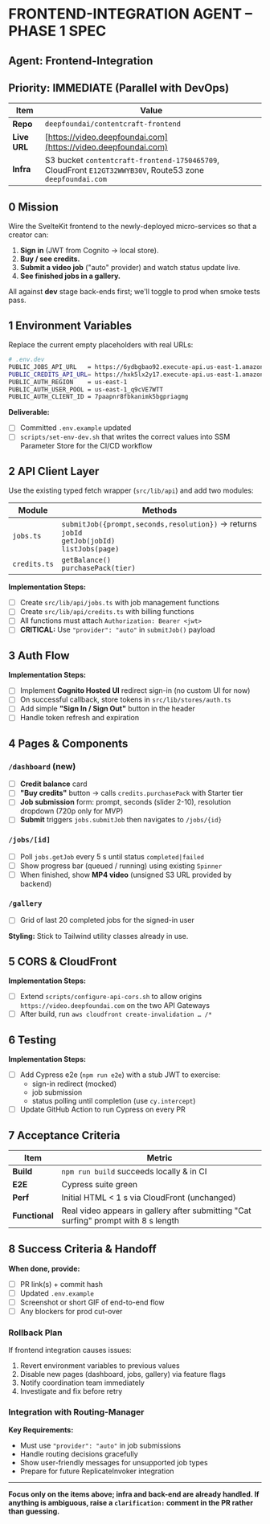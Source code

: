 # FRONTEND-INTEGRATION AGENT – PHASE 1 SPEC
## Agent: Frontend-Integration  
## Priority: IMMEDIATE (Parallel with DevOps)

| Item         | Value                                                                                                     |
| ------------ | --------------------------------------------------------------------------------------------------------- |
| **Repo**     | `deepfoundai/contentcraft-frontend`                                                                       |
| **Live URL** | [https://video.deepfoundai.com](https://video.deepfoundai.com)                                            |
| **Infra**    | S3 bucket `contentcraft-frontend-1750465709`, CloudFront `E12GT32WWYB30V`, Route53 zone `deepfoundai.com` |

## 0 Mission

Wire the SvelteKit frontend to the newly-deployed micro-services so that a creator can:

1. **Sign in** (JWT from Cognito → local store).
2. **Buy / see credits.**
3. **Submit a video job** ("auto" provider) and watch status update live.
4. **See finished jobs in a gallery.**

All against **dev** stage back-ends first; we'll toggle to prod when smoke tests pass.

## 1 Environment Variables

Replace the current empty placeholders with real URLs:

```bash
# .env.dev
PUBLIC_JOBS_API_URL   = https://6ydbgbao92.execute-api.us-east-1.amazonaws.com/v1    # Jobs svc
PUBLIC_CREDITS_API_URL= https://hxk5lx2y17.execute-api.us-east-1.amazonaws.com/v1    # Billing/Tiers svc
PUBLIC_AUTH_REGION    = us-east-1
PUBLIC_AUTH_USER_POOL = us-east-1_q9cVE7WTT
PUBLIC_AUTH_CLIENT_ID = 7paapnr8fbkanimk5bgpriagmg
```

**Deliverable:** 
- [ ] Committed `.env.example` updated 
- [ ] `scripts/set-env-dev.sh` that writes the correct values into SSM Parameter Store for the CI/CD workflow

## 2 API Client Layer

Use the existing typed fetch wrapper (`src/lib/api`) and add two modules:

| Module       | Methods                                                                                               |
| ------------ | ----------------------------------------------------------------------------------------------------- |
| `jobs.ts`    | `submitJob({prompt,seconds,resolution})` → returns `jobId` <br> `getJob(jobId)` <br> `listJobs(page)` |
| `credits.ts` | `getBalance()` <br> `purchasePack(tier)`                                                              |

**Implementation Steps:**
- [ ] Create `src/lib/api/jobs.ts` with job management functions
- [ ] Create `src/lib/api/credits.ts` with billing functions  
- [ ] All functions must attach `Authorization: Bearer <jwt>`
- [ ] **CRITICAL:** Use `"provider": "auto"` in `submitJob()` payload

## 3 Auth Flow

**Implementation Steps:**
- [ ] Implement **Cognito Hosted UI** redirect sign-in (no custom UI for now)
- [ ] On successful callback, store tokens in `src/lib/stores/auth.ts`
- [ ] Add simple **"Sign In / Sign Out"** button in the header
- [ ] Handle token refresh and expiration

## 4 Pages & Components

### `/dashboard` (new)
- [ ] **Credit balance** card
- [ ] **"Buy credits"** button → calls `credits.purchasePack` with Starter tier
- [ ] **Job submission** form: prompt, seconds (slider 2-10), resolution dropdown (720p only for MVP)
- [ ] **Submit** triggers `jobs.submitJob` then navigates to `/jobs/{id}`

### `/jobs/[id]`
- [ ] Poll `jobs.getJob` every 5 s until status `completed|failed`
- [ ] Show progress bar (queued / running) using existing `Spinner`
- [ ] When finished, show **MP4 video** (unsigned S3 URL provided by backend)

### `/gallery`
- [ ] Grid of last 20 completed jobs for the signed-in user

**Styling:** Stick to Tailwind utility classes already in use.

## 5 CORS & CloudFront

**Implementation Steps:**
- [ ] Extend `scripts/configure-api-cors.sh` to allow origins `https://video.deepfoundai.com` on the two API Gateways
- [ ] After build, run `aws cloudfront create-invalidation … /*`

## 6 Testing

**Implementation Steps:**
- [ ] Add Cypress e2e (`npm run e2e`) with a stub JWT to exercise:
  - sign-in redirect (mocked)
  - job submission  
  - status polling until completion (use `cy.intercept`)
- [ ] Update GitHub Action to run Cypress on every PR

## 7 Acceptance Criteria

| Item           | Metric                                                                              |
| -------------- | ----------------------------------------------------------------------------------- |
| **Build**      | `npm run build` succeeds locally & in CI                                            |
| **E2E**        | Cypress suite green                                                                 |
| **Perf**       | Initial HTML < 1 s via CloudFront (unchanged)                                       |
| **Functional** | Real video appears in gallery after submitting "Cat surfing" prompt with 8 s length |

## 8 Success Criteria & Handoff

**When done, provide:**
- [ ] PR link(s) + commit hash
- [ ] Updated `.env.example`
- [ ] Screenshot or short GIF of end-to-end flow
- [ ] Any blockers for prod cut-over

### Rollback Plan
If frontend integration causes issues:
1. Revert environment variables to previous values
2. Disable new pages (dashboard, jobs, gallery) via feature flags
3. Notify coordination team immediately
4. Investigate and fix before retry

### Integration with Routing-Manager
**Key Requirements:**
- Must use `"provider": "auto"` in job submissions
- Handle routing decisions gracefully
- Show user-friendly messages for unsupported job types
- Prepare for future ReplicateInvoker integration

---

**Focus only on the items above; infra and back-end are already handled. If anything is ambiguous, raise a `clarification:` comment in the PR rather than guessing.** 